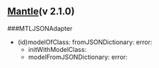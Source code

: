 [Mantle](https://github.com/Mantle/Mantle#classforparsingjsondictionary)(v 2.1.0)
-------

###MTLJSONAdapter

+ (id)modelOfClass: fromJSONDictionary: error:
	- initWithModelClass:
	- modelFromJSONDictionary: error: